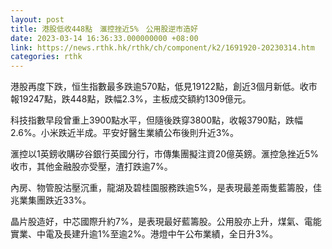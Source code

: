 ```yaml
---
layout: post
title: 港股低收448點　滙控挫近5%　公用股逆市造好
date: 2023-03-14 16:36:33.000000000 +08:00
link: https://news.rthk.hk/rthk/ch/component/k2/1691920-20230314.htm
categories: rthk
---
```


港股再度下跌，恒生指數最多跌逾570點，低見19122點，創近3個月新低。收市報19247點，跌448點，跌幅2.3%，主板成交額約1309億元。

科技指數早段曾重上3900點水平，但隨後跌穿3800點，收報3790點，跌幅2.6%。小米跌近半成。平安好醫生業績公布後則升近3%。

滙控以1英鎊收購矽谷銀行英國分行，市傳集團擬注資20億英鎊。滙控急挫近5%收市，其他金融股亦受壓，渣打跌逾7%。

內房、物管股沽壓沉重，龍湖及碧桂園服務跌逾5%，是表現最差兩隻藍籌股，佳兆業集團跌近33%。

晶片股造好，中芯國際升約7%，是表現最好藍籌股。公用股亦上升，煤氣、電能實業、中電及長建升逾1%至逾2%。港燈中午公布業績，全日升3%。
